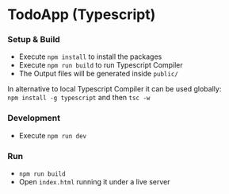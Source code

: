 # TodoApp (Typescript)
### Setup & Build
- Execute `npm install` to install the packages
- Execute `npm run build` to run Typescript Compiler
- The Output files will be generated inside `public/`

In alternative to local Typescript Compiler it can be used globally:  
`npm install -g typescript` and then `tsc -w`

### Development
- Execute `npm run dev`
### Run
- `npm run build`
- Open `index.html` running it under a live server

